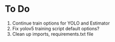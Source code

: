 # To Do

1. Continue train options for YOLO and Estimator
2. Fix yolov5 training script default options?
3. Clean up imports, requirements.txt file
